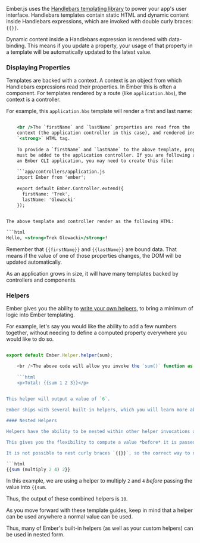 Ember.js uses the [Handlebars templating library](http://www.handlebarsjs.com) to power your app's user interface. Handlebars templates contain static HTML and dynamic content inside Handlebars expressions, which are invoked with double curly braces: `{{}}`.

Dynamic content inside a Handlebars expression is rendered with data-binding. This means if you update a property, your usage of that property in a template will be automatically updated to the latest value.

### Displaying Properties

Templates are backed with a context. A context is an object from which Handlebars expressions read their properties. In Ember this is often a component. For templates rendered by a route (like `application.hbs`), the context is a controller.

For example, this `application.hbs` template will render a first and last name:

```app/templates/application.hbs Hello, **{{firstName}} {{lastName}}**!

    <br />The `firstName` and `lastName` properties are read from the
    context (the application controller in this case), and rendered inside the
    `<strong>` HTML tag.
    
    To provide a `firstName` and `lastName` to the above template, properties
    must be added to the application controller. If you are following along with
    an Ember CLI application, you may need to create this file:
    
    ```app/controllers/application.js
    import Ember from 'ember';
    
    export default Ember.Controller.extend({
      firstName: 'Trek',
      lastName: 'Glowacki'
    });
    

The above template and controller render as the following HTML:

```html
Hello, <strong>Trek Glowacki</strong>!
```

Remember that `{{firstName}}` and `{{lastName}}` are bound data. That means if the value of one of those properties changes, the DOM will be updated automatically.

As an application grows in size, it will have many templates backed by controllers and components.

### Helpers

Ember gives you the ability to [write your own helpers](../writing-helpers/), to bring a minimum of logic into Ember templating.

For example, let's say you would like the ability to add a few numbers together, without needing to define a computed property everywhere you would like to do so.

```app/helpers/sum.js export function sum(params) { return params.reduce((a, b) => { return a + b; }); };

export default Ember.Helper.helper(sum);

    <br />The above code will allow you invoke the `sum()` function as a `{{sum}}` handlebars "helper" in your templates:
    
    ```html
    <p>Total: {{sum 1 2 3}}</p>
    

This helper will output a value of `6`.

Ember ships with several built-in helpers, which you will learn more about in the following guides.

#### Nested Helpers

Helpers have the ability to be nested within other helper invocations and also component invocations.

This gives you the flexibility to compute a value *before* it is passed in as an argument or an attribute of another.

It is not possible to nest curly braces `{{}}`, so the correct way to nest a helper is by using parentheses `()`:

```html
{{sum (multiply 2 4) 2}}
```

In this example, we are using a helper to multiply `2` and `4` *before* passing the value into `{{sum`.

Thus, the output of these combined helpers is `10`.

As you move forward with these template guides, keep in mind that a helper can be used anywhere a normal value can be used.

Thus, many of Ember's built-in helpers (as well as your custom helpers) can be used in nested form.